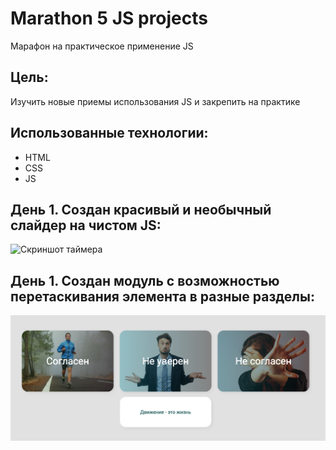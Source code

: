 # Marathon 5 JS projects

Марафон на практическое применение JS

## Цель: 

Изучить новые приемы использования JS и закрепить на практике

## Использованныe технологии:
* HTML
* CSS
* JS

## День 1. Создан красивый и необычный слайдер на чистом JS:

![Скриншот таймера](./DayOneSlider/images/screenshot.png) 

## День 1. Создан модуль с возможностью перетаскивания элемента в разные разделы:

![Скриншот таймера](./dragAndDrop/images/screenshot-2.png) 
